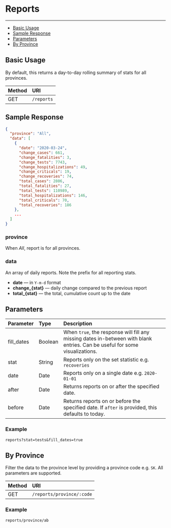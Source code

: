 # Reports

---

- [Basic Usage](#basic)
- [Sample Response](#sample-response)
- [Parameters](#parameters)
- [By Province](#by-province)

<a name="basic"></a>

## Basic Usage

By default, this returns a day-to-day rolling summary of stats for all provinces.

| Method | URI |
| :- | :- |
| GET | `/reports` |

<a name="sample-response"></a>

## Sample Response

```json
{
  "province": "All",
  "data": [
    {
      "date": "2020-03-24",
      "change_cases": 661,
      "change_fatalities": 3,
      "change_tests": 7743,
      "change_hospitalizations": 49,
      "change_criticals": 19,
      "change_recoveries": 74,
      "total_cases": 2806,
      "total_fatalities": 27,
      "total_tests": 110989,
      "total_hospitalizations": 146,
      "total_criticals": 70,
      "total_recoveries": 186
    },
    ...
  ]
}
```

### province
When _All_, report is for all provinces.

### data
An array of daily reports. Note the prefix for all reporting stats.
- **date** — in `Y-m-d` format
- **change_{stat}** — daily change compared to the previous report
- **total_{stat}** — the total, cumulative count up to the date

<a name="parameters"></a>

## Parameters

| Parameter | Type | Description |
| :- | :- | :- |
| fill_dates | Boolean | When `true`, the response will fill any missing dates in-between with blank entries. Can be useful for some visualizations. |
| stat | String | Reports only on the set statistic e.g. `recoveries` |
| date | Date | Reports only on a single date e.g. `2020-01-01` |
| after | Date | Returns reports on or after the specified date. |
| before | Date | Returns reports on or before the specified date. If `after` is provided, this defaults to today. |

### Example

`reports?stat=tests&fill_dates=true`



<a name="by-province"></a>

## By Province

Filter the data to the province level by providing a province code e.g. `SK`. All parameters are supported.

| Method | URI |
| :- | :- |
| GET | `/reports/province/:code` |

### Example

`reports/province/ab`
